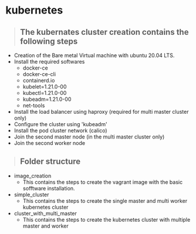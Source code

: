 # kubernetes

>## **The kubernates cluster creation contains the following steps**

- Creation of the Bare metal Virtual machine with ubuntu 20.04 LTS.
- Install the required softwares
    - docker-ce 
    - docker-ce-cli 
    - containerd.io 
    - kubelet=1.21.0-00
    - kubectl=1.21.0-00
    - kubeadm=1.21.0-00
    - net-tools
- Install the load balancer using haproxy (required for multi master cluster only)
- Configure the cluster using 'kubeadm'
- Install the pod cluster network (calico)
- Join the second master node (in the multi master cluster only)
- Join the second worker node 

>## **Folder structure**

- image_creation
    - This contains the steps to create the vagrant image with the basic sofftware installation.
- simple_cluster
    - This contains the steps to create the single master and multi worker kubernetes cluster
- cluster_with_multi_master
    - This contains the steps to create the kubernetes cluster with multiple master and worker
